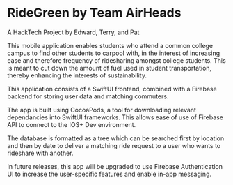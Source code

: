 # RideGreen by Team AirHeads

A HackTech Project by Edward, Terry, and Pat

This mobile application enables students who attend a common college campus to find other students to carpool with, in the interest of increasing ease and therefore frequency of ridesharing amongst college students. This is meant to cut down the amount of fuel used in student transportation, thereby enhancing the interests of sustainability.

This application consists of a SwiftUI frontend, combined with a Firebase backend for storing user data and matching commuters.

The app is built using CocoaPods, a tool for downloading relevant dependancies into SwiftUI frameworks. This allows ease of use of Firebase API to connect to the IOS+ Dev environment.

The database is formatted as a tree which can be searched first by location and then by date to deliver a matching ride request to a user who wants to rideshare with another.

In future releases, this app will be upgraded to use Firebase Authentication UI to increase the user-specific features and enable in-app messaging.
